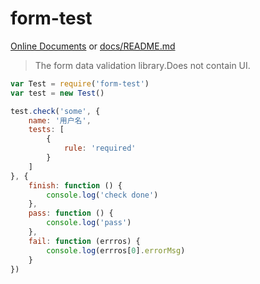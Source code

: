 # form-test

[Online Documents](https://fast-flow.github.io/form-test) or [docs/README.md](./docs/README.md)

> The form data validation library.Does not contain UI.

```js
var Test = require('form-test')
var test = new Test()

test.check('some', {
    name: '用户名',
    tests: [
        {
            rule: 'required'
        }
    ]
}, {
    finish: function () {
        console.log('check done')
    },
    pass: function () {
        console.log('pass')
    },
    fail: function (errros) {
        console.log(errros[0].errorMsg)
    }
})
```

